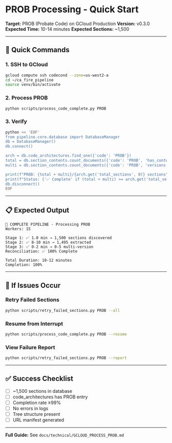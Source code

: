 # PROB Processing - Quick Start

**Target:** PROB (Probate Code) on GCloud Production
**Version:** v0.3.0
**Expected Time:** 10-14 minutes
**Expected Sections:** ~1,500

---

## 🚀 Quick Commands

### 1. SSH to GCloud
```bash
gcloud compute ssh codecond --zone=us-west2-a
cd ~/ca_fire_pipeline
source venv/bin/activate
```

### 2. Process PROB
```bash
python scripts/process_code_complete.py PROB
```

### 3. Verify
```bash
python << 'EOF'
from pipeline.core.database import DatabaseManager
db = DatabaseManager()
db.connect()

arch = db.code_architectures.find_one({'code': 'PROB'})
total = db.section_contents.count_documents({'code': 'PROB', 'has_content': True})
multi = db.section_contents.count_documents({'code': 'PROB', 'versions': {'$ne': None}})

print(f"PROB: {total + multi}/{arch.get('total_sections', 0)} sections")
print(f"Status: {'✅ Complete' if (total + multi) >= arch.get('total_sections', 0) * 0.99 else '⚠️ Incomplete'}")
db.disconnect()
EOF
```

---

## 📋 Expected Output

```
🚀 COMPLETE PIPELINE - Processing PROB
Workers: 15

Stage 1: ✅ 1.0 min → 1,500 sections discovered
Stage 2: ✅ 8-10 min → 1,495 extracted
Stage 3: ✅ 0-2 min → 0-5 multi-version
Reconciliation: ✅ 100% Complete

Total Duration: 10-12 minutes
Completion: 100%
```

---

## 🔧 If Issues Occur

### Retry Failed Sections
```bash
python scripts/retry_failed_sections.py PROB --all
```

### Resume from Interrupt
```bash
python scripts/process_code_complete.py PROB --resume
```

### View Failure Report
```bash
python scripts/retry_failed_sections.py PROB --report
```

---

## ✅ Success Checklist

- [ ] ~1,500 sections in database
- [ ] code_architectures has PROB entry
- [ ] Completion rate ≥99%
- [ ] No errors in logs
- [ ] Tree structure present
- [ ] URL manifest generated

---

**Full Guide:** See `docs/technical/GCLOUD_PROCESS_PROB.md`
